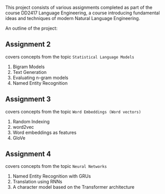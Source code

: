 This project consists of various assignments completed as part of the course DD2417 Language Engineering, a course introducing fundamental ideas and techniques of modern Natural Language Engineering.

An outline of the project:

## Assignment 2
covers concepts from the topic `Statistical Language Models`
1. Bigram Models
2. Text Generation
3. Evaluating n-gram models
4. Named Entity Recognition

## Assignment 3
covers concepts from the topic `Word Embeddings (Word vectors)`
1. Random Indexing
2. word2vec
3. Word embeddings as features
4. GloVe

## Assignment 4
covers concepts from the topic `Neural Networks`
1. Named Entity Recognition with GRUs
2. Translation using RNNs
3. A character model based on the Transformer architecture
